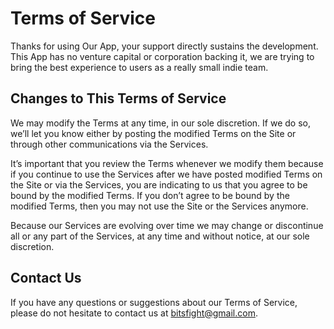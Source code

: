 # Terms of Service

Thanks for using Our App, your support directly sustains the development. This App has no venture capital or corporation backing it, we are trying to bring the best experience to users as a really small indie team.

## Changes to This Terms of Service

We may modify the Terms at any time, in our sole discretion. If we do so, we’ll let you know either by posting the modified Terms on the Site or through other communications via the Services. 

It’s important that you review the Terms whenever we modify them because if you continue to use the Services after we have posted modified Terms on the Site or via the Services, you are indicating to us that you agree to be bound by the modified Terms. If you don’t agree to be bound by the modified Terms, then you may not use the Site or the Services anymore. 

Because our Services are evolving over time we may change or discontinue all or any part of the Services, at any time and without notice, at our sole discretion.

## Contact Us

If you have any questions or suggestions about our Terms of Service, please do not hesitate to contact us at bitsfight@gmail.com.